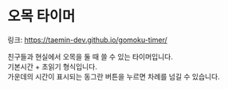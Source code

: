 # 오목 타이머

링크: https://taemin-dev.github.io/gomoku-timer/

친구들과 현실에서 오목을 둘 때 쓸 수 있는 타이머입니다.  
기본시간 + 초읽기 형식입니다.  
가운데의 시간이 표시되는 동그란 버튼을 누르면 차례를 넘길 수 있습니다.
